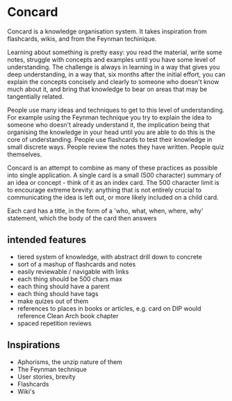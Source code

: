 # Concard
Concard is a knowledge organisation system. It takes inspiration from flashcards, wikis, and from the Feynman techinique.

Learning about something is pretty easy: you read the material, write some notes, struggle with concepts and examples until you have some level of understanding. The challenge is always in learning in a way that gives you deep understanding, in a way that, six months after the initial effort, you can explain the concepts concisely and clearly to someone who doesn't know much about it, and bring that knowledge to bear on areas that may be tangentially related.

People use many ideas and techniques to get to this level of understanding. For example using the Feynman technique you try to explain the idea to someone who doesn't already understand it, the implication being that organising the knowledge in your head until you are able to do this is the core of understanding. People use flashcards to test their knowledge in small discrete ways. People review the notes they have written. People quiz themselves.

Concard is an attempt to combine as many of these practices as possible into single application. A single card is a small (500 character) summary of an idea or concept - think of it as an index card. The 500 character limit is to encourage extreme brevity: anything that is not entirely crucial to communicating the idea is left out, or more likely included on a child card. 

Each card has a title, in the form of a 'who, what, when, where, why' statement, which the body of the card then answers

## intended features
* tiered system of knowledge, with abstract drill down to concrete
* sort of a mashup of flashcards and notes
* easily reviewable / navigable with links
* each thing should be 500 chars max
* each thing should have a parent
* each thing should have tags
* make quizes out of them
* references to places in books or articles, e.g. card on DIP would reference Clean Arch book chapter
* spaced repetition reviews

## Inspirations
* Aphorisms, the unzip nature of them
* The Feynman technique
* User stories, brevity
* Flashcards
* Wiki's

